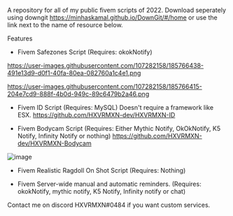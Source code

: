 
A repository for all of my public fivem scripts of 2022.
Download seperately using downgit https://minhaskamal.github.io/DownGit/#/home or use the link next to the name of resource below.

Features  
  
  - Fivem Safezones Script (Requires: okokNotify)
 
  https://user-images.githubusercontent.com/107282158/185766438-491e13d9-d0f1-40fa-80ea-082760a1c4e1.png


  https://user-images.githubusercontent.com/107282158/185766415-204e7cd9-888f-4b0d-949c-89c6479b2a46.png

  
  
 
 
 - Fivem ID Script (Requires: MySQL) Doesn't require a framework like ESX.
  https://github.com/HXVRMXN-dev/HXVRMXN-ID
  
 
 
 
 - Fivem Bodycam Script (Requires: Either Mythic Notify, OkOkNotify, K5 Notify, Infinity Notify or nothing)
https://github.com/HXVRMXN-dev/HXVRMXN-Bodycam

![image](https://user-images.githubusercontent.com/107282158/185765783-7a92a0d0-32cf-458e-91e6-3adeff741847.png)
 



- Fivem Realistic Ragdoll On Shot Script (Requires: Nothing)

- Fivem Server-wide manual and automatic reminders.  (Requires: okokNotify, mythic notify, K5 Notify, Infinity notify or chat)

Contact me on discord HXVRMXN#0484 if you want custom services.
